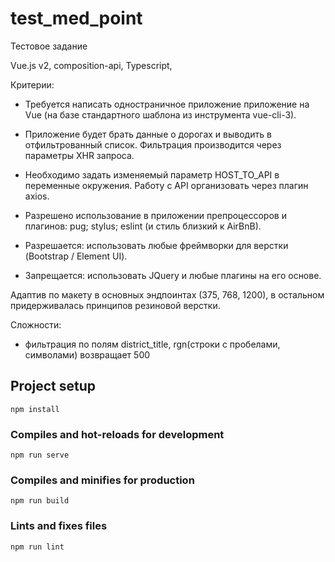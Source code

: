 # test_med_point
Тестовое задание

Vue.js v2, 
composition-api,
Typescript,

Критерии:

- Требуется написать одностраничное приложение приложение на Vue (на базе стандартного шаблона из инструмента vue-cli-3).

- Приложение будет брать данные о дорогах и выводить в отфильтрованный список.
Фильтрация производится через параметры XHR запроса.

- Необходимо задать изменяемый параметр HOST_TO_API в переменные окружения.
Работу с API организовать через плагин axios.

- Разрешено использование в приложении препроцессоров и плагинов:
pug;
stylus;
eslint (и стиль близкий к AirBnB).
- Разрешается: использовать любые фреймворки для верстки (Bootstrap / Element UI).
- Запрещается: использовать JQuery и любые плагины на его основе.

Адаптив по макету в основных эндпоинтах (375, 768, 1200), в остальном придерживалась принципов резиновой верстки.

Сложности:
- фильтрация по полям district_title, rgn(строки с пробелами, символами) возвращает 500

## Project setup
```
npm install
```

### Compiles and hot-reloads for development
```
npm run serve
```

### Compiles and minifies for production
```
npm run build
```

### Lints and fixes files
```
npm run lint
```
